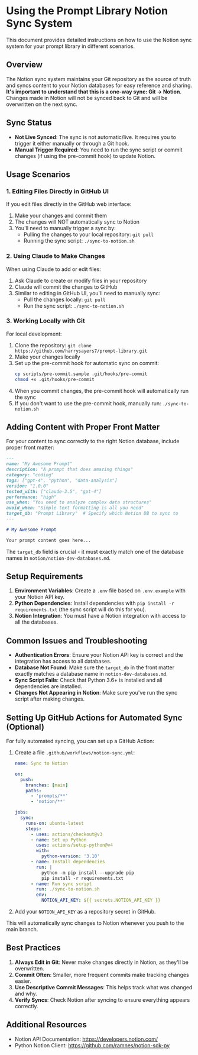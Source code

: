 # Using the Prompt Library Notion Sync System

This document provides detailed instructions on how to use the Notion sync system for your prompt library in different scenarios.

## Overview

The Notion sync system maintains your Git repository as the source of truth and syncs content to your Notion databases for easy reference and sharing. **It's important to understand that this is a one-way sync: Git → Notion**. Changes made in Notion will not be synced back to Git and will be overwritten on the next sync.

## Sync Status

- **Not Live Synced**: The sync is not automatic/live. It requires you to trigger it either manually or through a Git hook.
- **Manual Trigger Required**: You need to run the sync script or commit changes (if using the pre-commit hook) to update Notion.

## Usage Scenarios

### 1. Editing Files Directly in GitHub UI

If you edit files directly in the GitHub web interface:

1. Make your changes and commit them
2. The changes will NOT automatically sync to Notion
3. You'll need to manually trigger a sync by:
   - Pulling the changes to your local repository: `git pull`
   - Running the sync script: `./sync-to-notion.sh`

### 2. Using Claude to Make Changes

When using Claude to add or edit files:

1. Ask Claude to create or modify files in your repository
2. Claude will commit the changes to GitHub
3. Similar to editing in GitHub UI, you'll need to manually sync:
   - Pull the changes locally: `git pull`
   - Run the sync script: `./sync-to-notion.sh`

### 3. Working Locally with Git

For local development:

1. Clone the repository: `git clone https://github.com/harrysayers7/prompt-library.git`
2. Make your changes locally
3. Set up the pre-commit hook for automatic sync on commit:
   ```bash
   cp scripts/pre-commit.sample .git/hooks/pre-commit
   chmod +x .git/hooks/pre-commit
   ```
4. When you commit changes, the pre-commit hook will automatically run the sync
5. If you don't want to use the pre-commit hook, manually run: `./sync-to-notion.sh`

## Adding Content with Proper Front Matter

For your content to sync correctly to the right Notion database, include proper front matter:

```markdown
---
name: "My Awesome Prompt"
description: "A prompt that does amazing things"
category: "coding"
tags: ["gpt-4", "python", "data-analysis"]
version: "1.0.0"
tested_with: ["claude-3.5", "gpt-4"]
performance: "high"
use_when: "You need to analyze complex data structures"
avoid_when: "Simple text formatting is all you need"
target_db: "Prompt Library"  # Specify which Notion DB to sync to
---

# My Awesome Prompt

Your prompt content goes here...
```

The `target_db` field is crucial - it must exactly match one of the database names in `notion/notion-dev-databases.md`.

## Setup Requirements

1. **Environment Variables**: Create a `.env` file based on `.env.example` with your Notion API key.
2. **Python Dependencies**: Install dependencies with `pip install -r requirements.txt` (the sync script will do this for you).
3. **Notion Integration**: You must have a Notion integration with access to all the databases.

## Common Issues and Troubleshooting

- **Authentication Errors**: Ensure your Notion API key is correct and the integration has access to all databases.
- **Database Not Found**: Make sure the `target_db` in the front matter exactly matches a database name in `notion-dev-databases.md`.
- **Sync Script Fails**: Check that Python 3.6+ is installed and all dependencies are installed.
- **Changes Not Appearing in Notion**: Make sure you've run the sync script after making changes.

## Setting Up GitHub Actions for Automated Sync (Optional)

For fully automated syncing, you can set up a GitHub Action:

1. Create a file `.github/workflows/notion-sync.yml`:
   ```yaml
   name: Sync to Notion

   on:
     push:
       branches: [main]
       paths:
         - 'prompts/**'
         - 'notion/**'

   jobs:
     sync:
       runs-on: ubuntu-latest
       steps:
         - uses: actions/checkout@v3
         - name: Set up Python
           uses: actions/setup-python@v4
           with:
             python-version: '3.10'
         - name: Install dependencies
           run: |
             python -m pip install --upgrade pip
             pip install -r requirements.txt
         - name: Run sync script
           run: ./sync-to-notion.sh
           env:
             NOTION_API_KEY: ${{ secrets.NOTION_API_KEY }}
   ```

2. Add your `NOTION_API_KEY` as a repository secret in GitHub.

This will automatically sync changes to Notion whenever you push to the main branch.

## Best Practices

1. **Always Edit in Git**: Never make changes directly in Notion, as they'll be overwritten.
2. **Commit Often**: Smaller, more frequent commits make tracking changes easier.
3. **Use Descriptive Commit Messages**: This helps track what was changed and why.
4. **Verify Syncs**: Check Notion after syncing to ensure everything appears correctly.

## Additional Resources

- Notion API Documentation: https://developers.notion.com/
- Python Notion Client: https://github.com/ramnes/notion-sdk-py

